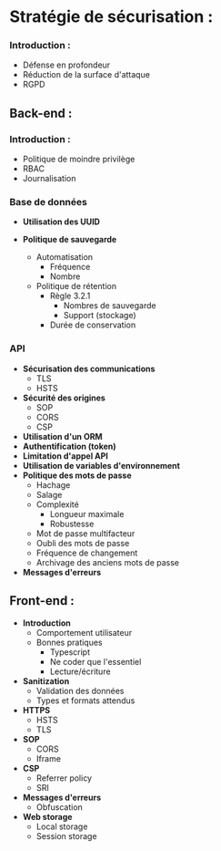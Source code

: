 # Stratégie de sécurisation :

### Introduction :

- Défense en profondeur
- Réduction de la surface d'attaque
- RGPD

## Back-end : 

### Introduction : 

- Politique de moindre privilège
- RBAC
- Journalisation

### Base de données

- **Utilisation des UUID**

- **Politique de sauvegarde**
    - Automatisation
        - Fréquence
        - Nombre
    - Politique de rétention
        - Règle 3.2.1
            - Nombres de sauvegarde
            - Support (stockage)
        - Durée de conservation

### API

- **Sécurisation des communications**
    - TLS
    - HSTS
- **Sécurité des origines**
    - SOP
    - CORS
    - CSP
- **Utilisation d'un ORM**
- **Authentification (token)**
- **Limitation d'appel API**
- **Utilisation de variables d'environnement**
- **Politique des mots de passe**
    - Hachage
    - Salage 
    - Complexité
        - Longueur maximale
        - Robustesse
    - Mot de passe multifacteur
    - Oubli des mots de passe
    - Fréquence de changement
    - Archivage des anciens mots de passe
- **Messages d'erreurs**

## Front-end :

- **Introduction**
    - Comportement utilisateur
    - Bonnes pratiques
        - Typescript
        - Ne coder que l'essentiel
        - Lecture/écriture
- **Sanitization**
    - Validation des données
    - Types et formats attendus
- **HTTPS**
    - HSTS
    - TLS
- **SOP**
    - CORS
    - Iframe
- **CSP**
    - Referrer policy
    - SRI
- **Messages d'erreurs**
    - Obfuscation
- **Web storage**
    - Local storage
    - Session storage